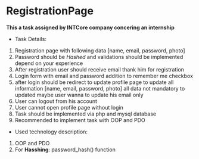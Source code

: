 # RegistrationPage

**This a task assigned by INTCore company concering an internship**

- Task Details:

1. Registration page with following data [name, email, password, photo]
2. Password should be *Hashed* and validations should be implemented depend on your experience
3. After registration user should receive email thank him for registration
4. Login form with email and password addition to remember me checkbox
5. after login should be redirect to update profile page to update all information [name, email, password, photo] all data not mandatory to updated maybe user wanna to update his email only 
6. User can logout from his account 
7. User cannot open profile page without login 
8. Task should be implemented via php and mysql database
9. Recommended to implement task with OOP and PDO

- Used technology description:

1. OOP and PDO
2. For **Hasshing**: password_hash() function
